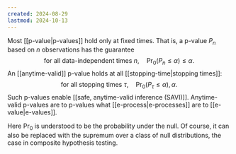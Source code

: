 ```yaml
---
created: 2024-08-29
lastmod: 2024-10-13
---
```


Most [[p-value|p-values]] hold only at fixed times. That is, a p-value $P_n$ based on $n$ observations has the guarantee 
$$
\text{for all data-independent times }n, \quad \Pr_0(P_n \leq\alpha)\leq \alpha.
$$
An [[anytime-valid]] p-value holds at all [[stopping-time|stopping times]]: 
$$
\text{for all stopping times }\tau, \quad \Pr_0(P_\tau \leq \alpha),\alpha.
$$
Such p-values enable [[safe, anytime-valid inference (SAVI)]]. Anytime-valid p-values are to p-values what [[e-process|e-processes]] are to [[e-value|e-values]]. 

Here $\Pr_0$ is understood to be the probability under the null. Of course, it can also be replaced with the supremum over a class of null distributions, the case in composite hypothesis testing. 